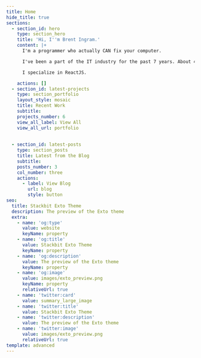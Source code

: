 ```yaml
---
title: Home
hide_title: true
sections:
  - section_id: hero
    type: section_hero
    title: 'Hi, I''m Brent Ingram.'
    content: |+
      I'm a programmer who actually CAN fix your computer. 

      I've been a part of the IT industry for the past 7 years. About 4 years ago I worked in a website development company and that is where I was exposed to the world of building websites, and I caught the bug (and caused a few along the way). 

      I specialize in ReactJS.

    actions: []
  - section_id: latest-projects
    type: section_portfolio
    layout_style: mosaic
    title: Recent Work
    subtitle: 
    projects_number: 6
    view_all_label: View All
    view_all_url: portfolio
  
  
  - section_id: latest-posts
    type: section_posts
    title: Latest from the Blog
    subtitle: 
    posts_number: 3
    col_number: three
    actions:
      - label: View Blog
        url: blog
        style: button
seo:
  title: Stackbit Exto Theme
  description: The preview of the Exto theme
  extra:
    - name: 'og:type'
      value: website
      keyName: property
    - name: 'og:title'
      value: Stackbit Exto Theme
      keyName: property
    - name: 'og:description'
      value: The preview of the Exto theme
      keyName: property
    - name: 'og:image'
      value: images/exto_preview.png
      keyName: property
      relativeUrl: true
    - name: 'twitter:card'
      value: summary_large_image
    - name: 'twitter:title'
      value: Stackbit Exto Theme
    - name: 'twitter:description'
      value: The preview of the Exto theme
    - name: 'twitter:image'
      value: images/exto_preview.png
      relativeUrl: true
template: advanced
---
```

